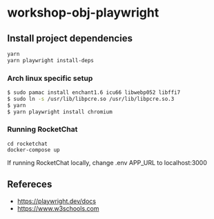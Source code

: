 # workshop-obj-playwright

## Install project dependencies

```sh
yarn
yarn playwright install-deps
```

### Arch linux specific setup

```sh
$ sudo pamac install enchant1.6 icu66 libwebp052 libffi7
$ sudo ln -s /usr/lib/libpcre.so /usr/lib/libpcre.so.3
$ yarn
$ yarn playwright install chromium
```

### Running RocketChat
```
cd rocketchat
docker-compose up
```

If running RocketChat locally, change .env APP_URL to localhost:3000

## Refereces
- https://playwright.dev/docs
- https://www.w3schools.com